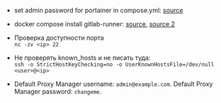 - set admin password for portainer in compose.yml: 
[source](`https://gist.github.com/deviantony/62c009b41bde5e078b1a7de9f11f5e55)

- docker compose install gitlab-runner:
[source](https://gitlab.com/TyIsI/gitlab-runner-docker-compose/-/blob/main/docker-compose.yml?ref_type=heads), 
[source 2](https://forum.gitlab.com/t/example-gitlab-runner-docker-compose-configuration/67344)

- Проверка доступности порта  
`nc -zv <ip> 22`

- Не проверять known_hosts и не писать туда:  
`ssh -o StrictHostKeyChecking=no -o UserKnownHostsFile=/dev/null <user>@<ip>`

- Default Proxy Manager username: `admin@example.com`. Default Proxy Manager password: `changeme`.

